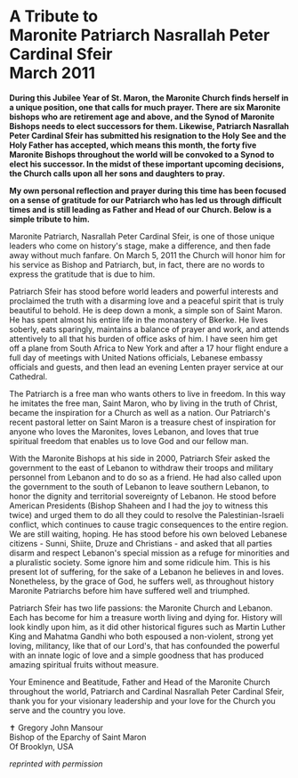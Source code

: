 <h1>
A Tribute to<br/>
Maronite Patriarch Nasrallah Peter Cardinal Sfeir<br/>
March 2011
</h1>

**During this Jubilee Year of St. Maron, the Maronite Church finds herself in a unique position, one that calls for much prayer. There are six Maronite bishops who are retirement age and above, and the Synod of Maronite Bishops needs to elect successors for them. Likewise, Patriarch Nasrallah Peter Cardinal Sfeir has submitted his resignation to the Holy See and the Holy Father has accepted, which means this month, the forty five Maronite Bishops throughout the world will be convoked to a Synod to elect his successor. In the midst of these important upcoming decisions, the Church calls upon all her sons and daughters to pray.**

**My own personal reflection and prayer during this time has been focused on a sense of gratitude for our Patriarch who has led us through difficult times and is still leading as Father and Head of our Church. Below is a simple tribute to him.**

Maronite Patriarch, Nasrallah Peter Cardinal Sfeir, is one of those unique leaders who come on history's stage, make a difference, and then fade away without much fanfare. On March 5, 2011 the Church will honor him for his service as Bishop and Patriarch, but, in fact, there are no words to express the gratitude that is due to him.

Patriarch Sfeir has stood before world leaders and powerful interests and proclaimed the truth with a disarming love and a peaceful spirit that is truly beautiful to behold. He is deep down a monk, a simple son of Saint Maron. He has spent almost his entire life in the monastery of Bkerke. He lives soberly, eats sparingly, maintains a balance of prayer and work, and attends attentively to all that his burden of office asks of him. I have seen him get off a plane from South Africa to New York and after a 17 hour flight endure a full day of meetings with United Nations officials, Lebanese embassy officials and guests, and then lead an evening Lenten prayer service at our Cathedral.

The Patriarch is a free man who wants others to live in freedom. In this way he imitates the free man, Saint Maron, who by living in the truth of Christ, became the inspiration for a Church as well as a nation. Our Patriarch's recent pastoral letter on Saint Maron is a treasure chest of inspiration for anyone who loves the Maronites, loves Lebanon, and loves that true spiritual freedom that enables us to love God and our fellow man.

With the Maronite Bishops at his side in 2000, Patriarch Sfeir asked the government to the east of Lebanon to withdraw their troops and military personnel from Lebanon and to do so as a friend. He had also called upon the government to the south of Lebanon to leave southern Lebanon, to honor the dignity and territorial sovereignty of Lebanon. He stood before American Presidents (Bishop Shaheen and I had the joy to witness this twice) and urged them to do all they could to resolve the Palestinian-Israeli conflict, which continues to cause tragic consequences to the entire region. We are still waiting, hoping. He has stood before his own beloved Lebanese citizens - Sunni, Shiite, Druze and Christians - and asked that all parties disarm and respect Lebanon's special mission as a refuge for minorities and a pluralistic society. Some ignore him and some ridicule him. This is his present lot of suffering, for the sake of a Lebanon he believes in and loves. Nonetheless, by the grace of God, he suffers well, as throughout history Maronite Patriarchs before him have suffered well and triumphed.

Patriarch Sfeir has two life passions: the Maronite Church and Lebanon. Each has become for him a treasure worth living and dying for. History will look kindly upon him, as it did other historical figures such as Martin Luther King and Mahatma Gandhi who both espoused a non-violent, strong yet loving, militancy, like that of our Lord's, that has confounded the powerful with an innate logic of love and a simple goodness that has produced amazing spiritual fruits without measure.

Your Eminence and Beatitude, Father and Head of the Maronite Church throughout the world, Patriarch and Cardinal Nasrallah Peter Cardinal Sfeir, thank you for your visionary leadership and your love for the Church you serve and the country you love.

&#10013; Gregory John Mansour<br/>
Bishop of the Eparchy of Saint Maron<br/>
Of Brooklyn, USA

*reprinted with permission*
